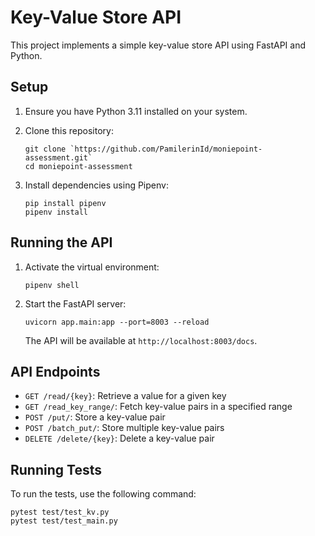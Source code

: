 # Key-Value Store API

This project implements a simple key-value store API using FastAPI and Python.

## Setup

1. Ensure you have Python 3.11 installed on your system.

2. Clone this repository:
   ```
   git clone `https://github.com/PamilerinId/moniepoint-assessment.git`
   cd moniepoint-assessment
   ```

3. Install dependencies using Pipenv:
   ```
   pip install pipenv
   pipenv install
   ```

## Running the API

1. Activate the virtual environment:
   ```
   pipenv shell
   ```

2. Start the FastAPI server:
   ```
   uvicorn app.main:app --port=8003 --reload 
   ```

   The API will be available at `http://localhost:8003/docs`.

## API Endpoints

- `GET /read/{key}`: Retrieve a value for a given key
- `GET /read_key_range/`: Fetch key-value pairs in a specified range
- `POST /put/`: Store a key-value pair
- `POST /batch_put/`: Store multiple key-value pairs
- `DELETE /delete/{key}`: Delete a key-value pair

## Running Tests

To run the tests, use the following command:
```
pytest test/test_kv.py
pytest test/test_main.py
```


